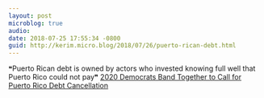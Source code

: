 ```yaml
---
layout: post
microblog: true
audio: 
date: 2018-07-25 17:55:34 -0800
guid: http://kerim.micro.blog/2018/07/26/puerto-rican-debt.html
---
```

❝Puerto Rican debt is owned by actors who invested knowing full well that Puerto Rico could not pay❞ [2020 Democrats Band Together to Call for Puerto Rico Debt Cancellation](https://theintercept.com/2018/07/25/puerto-rico-debt-cancellation-bill/)
